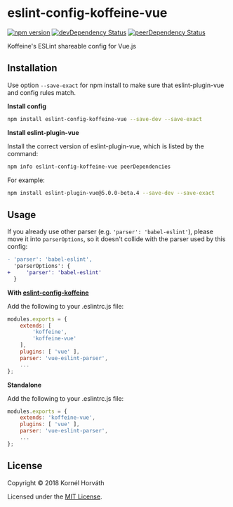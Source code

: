 # eslint-config-koffeine-vue

[![npm version](https://img.shields.io/npm/v/eslint-config-koffeine-vue.svg)](https://www.npmjs.com/package/eslint-config-koffeine-vue)
[![devDependency Status](https://david-dm.org/koffeine/eslint-config-koffeine-vue/dev-status.svg)](https://david-dm.org/koffeine/eslint-config-koffeine-vue?type=dev)
[![peerDependency Status](https://david-dm.org/koffeine/eslint-config-koffeine-vue/peer-status.svg)](https://david-dm.org/koffeine/eslint-config-koffeine-vue?type=peer)

Koffeine's ESLint shareable config for Vue.js

## Installation

Use option `--save-exact` for npm install to make sure that eslint-plugin-vue and config rules match.

__Install config__

```sh
npm install eslint-config-koffeine-vue --save-dev --save-exact
```

__Install eslint-plugin-vue__

Install the correct version of eslint-plugin-vue, which is listed by the command:

```sh
npm info eslint-config-koffeine-vue peerDependencies
```

For example:

```sh
npm install eslint-plugin-vue@5.0.0-beta.4 --save-dev --save-exact
```

## Usage

If you already use other parser (e.g. `'parser': 'babel-eslint'`), please move it into `parserOptions`, so it doesn't collide with the parser used by this config:

```diff
- 'parser': 'babel-eslint',
  'parserOptions': {
+     'parser': 'babel-eslint'
  }
```

__With [eslint-config-koffeine](https://www.npmjs.com/package/eslint-config-koffeine)__

Add the following to your .eslintrc.js file:

```js
modules.exports = {
	extends: [
		'koffeine',
		'koffeine-vue'
	],
	plugins: [ 'vue' ],
	parser: 'vue-eslint-parser',
	...
};
```

__Standalone__

Add the following to your .eslintrc.js file:

```js
modules.exports = {
	extends: 'koffeine-vue',
	plugins: [ 'vue' ],
	parser: 'vue-eslint-parser',
	...
};
```

## License

Copyright © 2018 Kornél Horváth

Licensed under the [MIT License](https://raw.githubusercontent.com/koffeine/eslint-config-koffeine-vue/master/LICENSE).